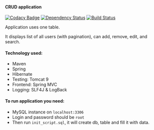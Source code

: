 #### CRUD application

[![Codacy Badge](https://api.codacy.com/project/badge/Grade/3ba17f27c6b24685a86afd7e59add31e)](https://www.codacy.com/app/pavlo-plynko/my-crud?utm_source=github.com&amp;utm_medium=referral&amp;utm_content=shcho-isle/my-crud&amp;utm_campaign=Badge_Grade)
[![Dependency Status](https://dependencyci.com/github/shcho-isle/my-crud/badge)](https://dependencyci.com/github/shcho-isle/my-crud)
[![Build Status](https://travis-ci.org/shcho-isle/my-crud.svg?branch=master)](https://travis-ci.org/shcho-isle/my-crud)

Application uses one table.

It displays list of all users (with pagination), can add, remove, edit, and search. 

#### Technology used:
- Maven
- Spring
- Hibernate
- Testing: Tomcat 9
- Frontend: Spring MVC
- Logging: SLF4J & LogBack

#### To run application you need:
- MySQL instance on `localhost:3306`
- Login and password should be `root`
- Then run `init_script.sql`, it will create db, table and fill it with data. 


